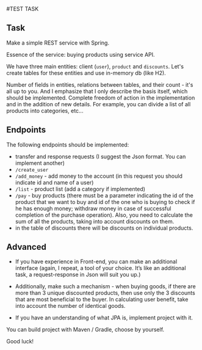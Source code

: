#TEST TASK

## Task

Make a simple REST service with Spring.

Essence of the service: buying products using service API.

We have three main entities: client (`user`), `product` and `discounts`. Let's create tables for 
these entities and use in-memory db (like H2).
 
Number of fields in entities, relations between tables, and their count - it's all up to you. 
And I emphasize that I only describe the basis itself, which should be implemented. Complete
freedom of action in the implementation and in the addition of new details. For example, you can
divide a list of all products into categories, etc...

## Endpoints
The following endpoints should be implemented:
* transfer and response requests (I suggest the Json format. You can implement another)
* `/create_user`
* `/add_money` - add money to the account (in this request you should indicate id and name of a
 user)
* `/list` - product list (add a category if implemented)
* `/pay` - buy products (there must be a parameter indicating the id of the product that we want to
 buy and id of the one who is buying to check if he has enough money; withdraw money in case of
  successful completion of the purchase operation). Also, you need to calculate the sum of all the
   products, taking into account discounts on them.
* in the table of discounts there will be discounts on individual products.

## Advanced
* If you have experience in Front-end, you can make an additional interface (again, I repeat, a
 tool 
of your choice. It’s like an additional task, a request-response in Json will suit
 you up.)

* Additionally, make such a mechanism - when buying goods, if there are more than 3 unique
 discounted
 products, then use only the 3 discounts that are most beneficial to the buyer.
In calculating user benefit, take into account the number of identical goods.

* If you have an understanding of what JPA is, implement project with it.

You can build project with Maven / Gradle, choose by yourself.

Good luck!